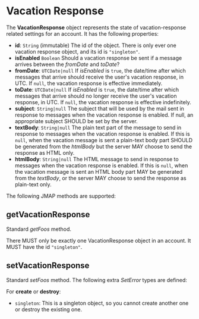 # Vacation Response

The **VacationResponse** object represents the state of vacation-response
related settings for an account. It has the following properties:

- **id**: `String` (immutable)
  The id of the object. There is only ever one vacation response object, and its id is `"singleton"`.
- **isEnabled** `Boolean`
  Should a vacation response be sent if a message arrives between the *fromDate* and *toDate*?
- **fromDate**: `UTCDate|null`
  If *isEnabled* is `true`, the date/time after which messages that arrive should receive the user's vacation response, in UTC. If `null`, the vacation response is effective immediately.
- **toDate**: `UTCDate|null`
  If *isEnabled* is `true`, the date/time after which messages that arrive should no longer receive the user's vacation response, in UTC. If `null`, the vacation response is effective indefinitely.
- **subject**: `String|null`
  The subject that will be used by the mail sent in response to messages when the vacation response is enabled. If null, an appropriate subject SHOULD be set by the server.
- **textBody**: `String|null`
  The plain text part of the message to send in response to messages when the vacation response is enabled. If this is `null`, when the vacation message is sent a plain-text body part SHOULD be generated from the *htmlBody* but the server MAY choose to send the response as HTML only.
- **htmlBody**: `String|null`
  The HTML message to send in response to messages when the vacation response is enabled. If this is `null`, when the vacation message is sent an HTML body part MAY be generated from the *textBody*, or the server MAY choose to send the response as plain-text only.

The following JMAP methods are supported:

## getVacationResponse

Standard *getFoos* method.

There MUST only be exactly one VacationResponse object in an account. It MUST have the id `"singleton"`.

## setVacationResponse

Standard *setFoos* method. The following extra *SetError* types are defined:

For **create** or **destroy**:

- `singleton`: This is a singleton object, so you cannot create another one or
  destroy the existing one.
